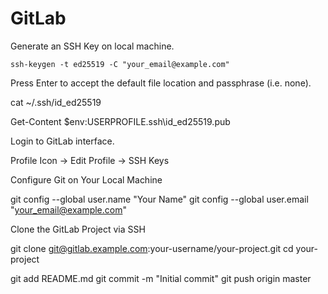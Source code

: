 # GitLab

Generate an SSH Key on local machine.

```
ssh-keygen -t ed25519 -C "your_email@example.com"
```
Press Enter to accept the default file location and passphrase (i.e. none).


cat ~/.ssh/id_ed25519

Get-Content $env:USERPROFILE\.ssh\id_ed25519.pub


Login to GitLab interface.

Profile Icon → Edit Profile → SSH Keys

Configure Git on Your Local Machine

git config --global user.name "Your Name"
git config --global user.email "your_email@example.com"

Clone the GitLab Project via SSH

git clone git@gitlab.example.com:your-username/your-project.git
cd your-project


git add README.md
git commit -m "Initial commit"
git push origin master